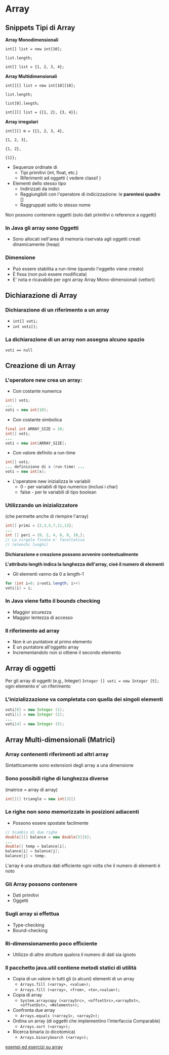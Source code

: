 # Array


## Snippets Tipi di Array

**Array Monodimensionali**
```
int[] list = new int[10];

list.length;

int[] list = {1, 2, 3, 4};

```
**Array Multidimensionali**
```
int[][] list = new int[10][10];

list.length;

list[0].length;

int[][] list = {{1, 2}, {3, 4}};

```
**Array irregolari**
```
int[][] m = {{1, 2, 3, 4},

{1, 2, 3},

{1, 2},

{1}};

```

* Sequenze ordinate di
  * Tipi primitivi (int, float, etc.)
  * Riferimenti ad oggetti ( vedere classi! )
* Elementi dello stesso tipo
    * Indirizzati da indici
    * Raggiungibili con l'operatore di indicizzazione: le **parentesi quadre** []
    * Raggruppati sotto lo stesso nome

Non possono contenere oggetti (solo dati primitivi o reference a oggetti)

### In Java gli array sono Oggetti
* Sono allocati nell'area di memoria riservata agli oggetti creati dinamicamente (heap)

### Dimensione
* Può essere stabilita a run-time (quando l'oggetto viene creato)
* È fissa (non può essere modificata)
* E' nota e ricavabile per ogni array Array Mono-dimensionali (vettori)

## Dichiarazione di Array

### Dichiarazione di un riferimento a un array
* `int[] voti;`
* `int voti[];`

### La dichiarazione di un array non assegna alcuno spazio
`voti == null`

## Creazione di un Array

### L'operatore new crea un array:
* Con costante numerica

```java
int[] voti;
...
voti = new int[10];
```

*  Con costante simbolica
```java
final int ARRAY_SIZE = 10;
int[] voti;
...
voti = new int[ARRAY_SIZE];
```

*  Con valore definito a run-time
```java
int[] voti;
... definizione di x (run-time) ...
voti = new int[x];
```

* L'operatore new inizializza le variabili
  * 0 - per variabili di tipo numerico (inclusi i char)
  * false - per le variabili di tipo boolean

### Utilizzando un inizializzatore 
(che permette anche di riempire l'array)

```java
int[] primi = {2,3,5,7,11,13};
...
int [] pari = {0, 2, 4, 6, 8, 10,};
// La virgola finale e' facoltativa
// (elenchi lunghi)
```

**Dichiarazione e creazione possono avvenire contestualmente**

**L'attributo length indica la lunghezza dell'array, cioè il numero di elementi**

* Gli elementi vanno da 0 a length-1

```java
for (int i=0; i<voti.length; i++)
voti[i] = i;
```

### In Java viene fatto il bounds checking

* Maggior sicurezza
* Maggior lentezza di accesso

### Il riferimento ad array

* Non è un puntatore al primo elemento
* È un puntatore all'oggetto array
* Incrementandolo non si ottiene il secondo elemento

## Array di oggetti

Per gli array di oggetti (e.g., Integer) `Integer [] voti = new Integer [5];` ogni elemento e' un riferimento

### L'inizializzazione va completata con quella dei singoli elementi

```java
voti[0] = new Integer (1);
voti[1] = new Integer (2);
...
voti[4] = new Integer (5);
```

## Array Multi-dimensionali (Matrici)

### Array contenenti riferimenti ad altri array

Sintatticamente sono estensioni degli array a una dimensione

### Sono possibili righe di lunghezza diverse 
(matrice = array di array)


```java
int[][] triangle = new int[3][]
```


### Le righe non sono memorizzate in posizioni adiacenti
* Possono essere spostate facilmente

```java
// Scambio di due righe
double[][] balance = new double[5][6];
...
double[] temp = balance[i];
balance[i] = balance[j];
balance[j] = temp;
```
L'array è una struttura dati efficiente ogni volta che il numero di elementi è noto

### Gli Array possono contenere

* Dati primitivi
* Oggetti

### Sugli array si effettua

* Type-checking
* Bound-checking

### Ri-dimensionamento poco efficiente

* Utilizzo di altre strutture qualora il numero di dati sia ignoto

### Il pacchetto java.util contiene metodi statici di utilità

* Copia di un valore in tutti gli (o alcuni) elementi di un array
    * `Arrays.fill (<array>, <value>);`
    * `Arrays.fill (<array>, <from>, <to>,<value>);`
* Copia di array
    * `System.arraycopy (<arraySrc>, <offsetSrc>,<arrayDst>, <offsetDst>, <#elements>);`
* Confronta due array
    * `Arrays.equals (<array1>, <array2>);`
* Ordina un array (di oggetti che implementino l'interfaccia Comparable)
    * `Arrays.sort (<array>);`
* Ricerca binaria (o dicotomica)
    * `Arrays.binarySearch (<array>);`



[esempi ed esercizi su array](https://gist.github.com/maboglia/112d52611f8fa02c1772e0b48405fc72)
